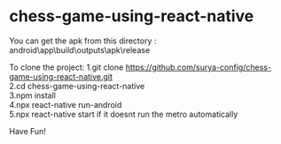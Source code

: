 # chess-game-using-react-native

You can get the apk from this directory : android\app\build\outputs\apk\release

To clone the project:
1.git clone https://github.com/surya-config/chess-game-using-react-native.git  
2.cd chess-game-using-react-native  
3.npm install  
4.npx react-native run-android  
5.npx react-native start if it doesnt run the metro automatically  

Have Fun!
